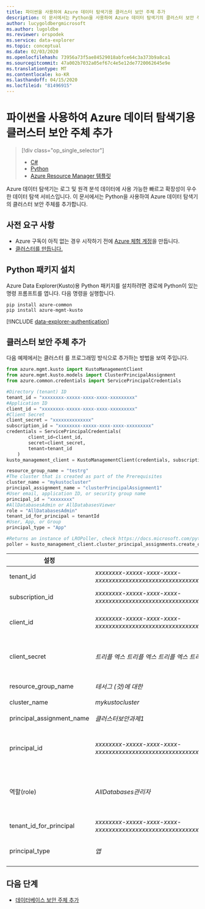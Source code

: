 ```yaml
---
title: 파이썬을 사용하여 Azure 데이터 탐색기용 클러스터 보안 주체 추가
description: 이 문서에서는 Python을 사용하여 Azure 데이터 탐색기의 클러스터 보안 주체를 추가하는 방법을 알아봅니다.
author: lucygoldbergmicrosoft
ms.author: lugoldbe
ms.reviewer: orspodek
ms.service: data-explorer
ms.topic: conceptual
ms.date: 02/03/2020
ms.openlocfilehash: 73956a73f5ae84529018abfce64c3a373b9a8ca1
ms.sourcegitcommit: 47a002b7032a05ef67c4e5e12de7720062645e9e
ms.translationtype: MT
ms.contentlocale: ko-KR
ms.lasthandoff: 04/15/2020
ms.locfileid: "81496915"
---
```

# <a name="add-cluster-principals-for-azure-data-explorer-by-using-python"></a>파이썬을 사용하여 Azure 데이터 탐색기용 클러스터 보안 주체 추가

> [!div class="op_single_selector"]
> * [C#](cluster-principal-csharp.md)
> * [Python](cluster-principal-python.md)
> * [Azure Resource Manager 템플릿](cluster-principal-resource-manager.md)

Azure 데이터 탐색기는 로그 및 원격 분석 데이터에 사용 가능한 빠르고 확장성이 우수한 데이터 탐색 서비스입니다. 이 문서에서는 Python을 사용하여 Azure 데이터 탐색기의 클러스터 보안 주체를 추가합니다.

## <a name="prerequisites"></a>사전 요구 사항

* Azure 구독이 아직 없는 경우 시작하기 전에 [Azure 체험 계정](https://azure.microsoft.com/free/)을 만듭니다.
* [클러스터를 만듭니다.](create-cluster-database-python.md)

## <a name="install-python-package"></a>Python 패키지 설치

Azure Data Explorer(Kusto)용 Python 패키지를 설치하려면 경로에 Python이 있는 명령 프롬프트를 엽니다. 다음 명령을 실행합니다.

```
pip install azure-common
pip install azure-mgmt-kusto
```

[!INCLUDE [data-explorer-authentication](includes/data-explorer-authentication.md)]

## <a name="add-a-cluster-principal"></a>클러스터 보안 주체 추가

다음 예제에서는 클러스터 를 프로그래밍 방식으로 추가하는 방법을 보여 주입니다.

```Python
from azure.mgmt.kusto import KustoManagementClient
from azure.mgmt.kusto.models import ClusterPrincipalAssignment
from azure.common.credentials import ServicePrincipalCredentials

#Directory (tenant) ID
tenant_id = "xxxxxxxx-xxxxx-xxxx-xxxx-xxxxxxxxx"
#Application ID
client_id = "xxxxxxxx-xxxxx-xxxx-xxxx-xxxxxxxxx"
#Client Secret
client_secret = "xxxxxxxxxxxxxx"
subscription_id = "xxxxxxxx-xxxxx-xxxx-xxxx-xxxxxxxxx"
credentials = ServicePrincipalCredentials(
        client_id=client_id,
        secret=client_secret,
        tenant=tenant_id
    )
kusto_management_client = KustoManagementClient(credentials, subscription_id)

resource_group_name = "testrg"
#The cluster that is created as part of the Prerequisites
cluster_name = "mykustocluster"
principal_assignment_name = "clusterPrincipalAssignment1"
#User email, application ID, or security group name
principal_id = "xxxxxxxx"
#AllDatabasesAdmin or AllDatabasesViewer
role = "AllDatabasesAdmin"
tenant_id_for_principal = tenantId
#User, App, or Group
principal_type = "App"

#Returns an instance of LROPoller, check https://docs.microsoft.com/python/api/msrest/msrest.polling.lropoller?view=azure-python
poller = kusto_management_client.cluster_principal_assignments.create_or_update(resource_group_name=resource_group_name, cluster_name=cluster_name, principal_assignment_name= principal_assignment_name, parameters=ClusterPrincipalAssignment(principal_id=principal_id, role=role, tenant_id=tenant_id_for_principal, principal_type=principal_type))
```

|**설정** | **제안 값** | **필드 설명**|
|---|---|---|
| tenant_id | *xxxxxxxx-xxxxx-xxxx-xxxx-xxxxxxxxxxxxxxxxxxxxxxxxxxxxxxxxxxxxxxxxxxxxxxxxxxxxxxxxxxxxxxxxxxxxxxxxxxxxxx* | 테넌트 ID 디렉터리 ID라고도 합니다.|
| subscription_id | *xxxxxxxx-xxxxx-xxxx-xxxx-xxxxxxxxxxxxxxxxxxxxxxxxxxxxxxxxxxxxxxxxxxxxxxxxxxxxxxxxxxxxxxxxxxxxxxxxxxxxxx* | 리소스 만들기에 사용하는 구독 ID입니다.|
| client_id | *xxxxxxxx-xxxxx-xxxx-xxxx-xxxxxxxxxxxxxxxxxxxxxxxxxxxxxxxxxxxxxxxxxxxxxxxxxxxxxxxxxxxxxxxxxxxxxxxxxxxxxx* | 테넌트의 리소스에 액세스할 수 있는 응용 프로그램의 클라이언트 ID입니다.|
| client_secret | *트리플 엑스 트리플 엑스 트리플 엑스 트리플 엑스* | 테넌트의 리소스에 액세스할 수 있는 응용 프로그램의 클라이언트 보안 입니다. |
| resource_group_name | *테서그 (것)에 대한* | 클러스터를 포함하는 리소스 그룹의 이름입니다.|
| cluster_name | *mykustocluster* | 클러스터의 이름입니다.|
| principal_assignment_name | *클러스터보안과제1* | 클러스터 주 리소스의 이름입니다.|
| principal_id | *xxxxxxxx-xxxxx-xxxx-xxxx-xxxxxxxxxxxxxxxxxxxxxxxxxxxxxxxxxxxxxxxxxxxxxxxxxxxxxxxxxxxxxxxxxxxxxxxxxxxxxx* | 사용자 전자 메일, 응용 프로그램 ID 또는 보안 그룹 이름이 될 수 있는 주 ID입니다.|
| 역할(role) | *AllDatabases관리자* | 'AllDatabasesAdmin' 또는 'AllDatabasesViewer'가 될 수 있는 클러스터 보안 주체의 역할입니다.|
| tenant_id_for_principal | *xxxxxxxx-xxxxx-xxxx-xxxx-xxxxxxxxxxxxxxxxxxxxxxxxxxxxxxxxxxxxxxxxxxxxxxxxxxxxxxxxxxxxxxxxxxxxxxxxxxxxxx* | 보안 주체의 테넌트 ID입니다.|
| principal_type | *앱* | '사용자', '앱' 또는 '그룹'일 수 있는 보안 주체의 유형|

## <a name="next-steps"></a>다음 단계

* [데이터베이스 보안 주체 추가](database-principal-python.md)
